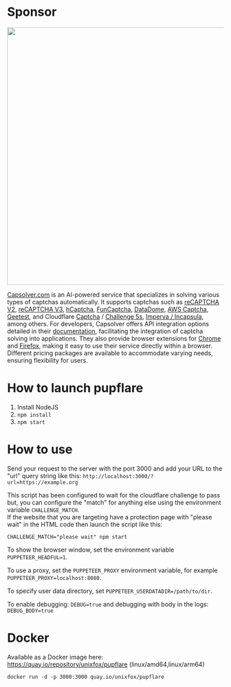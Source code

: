 # Sponsor

<a href="https://www.capsolver.com/?utm_source=github&utm_medium=banner_github&utm_campaign=pupflare"><img src="https://github.com/unixfox/pupflare/assets/4016501/d1b66c77-16b8-455b-aefd-e07ecbed98d4" width="600" /></a>

[Capsolver.com](https://www.capsolver.com/?utm_source=github&utm_medium=banner_github&utm_campaign=pupflare) is an AI-powered service that specializes in solving various types of captchas automatically. It supports captchas such as [reCAPTCHA V2](https://docs.capsolver.com/guide/captcha/ReCaptchaV2.html?utm_source=github&utm_medium=banner_github&utm_campaign=pupflare), [reCAPTCHA V3](https://docs.capsolver.com/guide/captcha/ReCaptchaV3.html?utm_source=github&utm_medium=banner_github&utm_campaign=pupflare), [hCaptcha](https://docs.capsolver.com/guide/captcha/HCaptcha.html?utm_source=github&utm_medium=banner_github&utm_campaign=pupflare), [FunCaptcha](https://docs.capsolver.com/guide/captcha/FunCaptcha.html?utm_source=github&utm_medium=banner_github&utm_campaign=pupflare), [DataDome](https://docs.capsolver.com/guide/captcha/DataDome.html?utm_source=github&utm_medium=banner_github&utm_campaign=pupflare), [AWS Captcha](https://docs.capsolver.com/guide/captcha/awsWaf.html?utm_source=github&utm_medium=banner_github&utm_campaign=pupflare), [Geetest](https://docs.capsolver.com/guide/captcha/Geetest.html?utm_source=github&utm_medium=banner_github&utm_campaign=pupflare), and Cloudflare [Captcha](https://docs.capsolver.com/guide/antibots/cloudflare_turnstile.html?utm_source=github&utm_medium=banner_github&utm_campaign=pupflare) / [Challenge 5s](https://docs.capsolver.com/guide/antibots/cloudflare_challenge.html?utm_source=github&utm_medium=banner_github&utm_campaign=pupflare), [Imperva / Incapsula](https://docs.capsolver.com/guide/antibots/imperva.html?utm_source=github&utm_medium=banner_github&utm_campaign=pupflare), among others.
For developers, Capsolver offers API integration options detailed in their [documentation](https://docs.capsolver.com/?utm_source=github&utm_medium=banner_github&utm_campaign=pupflare), facilitating the integration of captcha solving into applications. They also provide browser extensions for [Chrome](https://chromewebstore.google.com/detail/captcha-solver-auto-captc/pgojnojmmhpofjgdmaebadhbocahppod) and [Firefox](https://addons.mozilla.org/es/firefox/addon/capsolver-captcha-solver), making it easy to use their service directly within a browser. Different pricing packages are available to accommodate varying needs, ensuring flexibility for users. 

# How to launch pupflare
1. Install NodeJS
2. `npm install`
3. `npm start`

# How to use
Send your request to the server with the port 3000 and add your URL to the "url" query string like this:
`http://localhost:3000/?url=https://example.org`

This script has been configured to wait for the cloudflare challenge to pass but, you can configure the "match" for anything else using the environment variable `CHALLENGE_MATCH`.  
If the website that you are targeting have a protection page with "please wait" in the HTML code then launch the script like this:
```
CHALLENGE_MATCH="please wait" npm start
```

To show the browser window, set the environment variable `PUPPETEER_HEADFUL=1`.

To use a proxy,
set the `PUPPETEER_PROXY` environment variable, for example `PUPPETEER_PROXY=localhost:8080`.

To specify user data directory, set `PUPPETEER_USERDATADIR=/path/to/dir`.

To enable debugging: `DEBUG=true` and debugging with body in the logs: `DEBUG_BODY=true`

# Docker
Available as a Docker image here: https://quay.io/repository/unixfox/pupflare (linux/amd64,linux/arm64)


```
docker run -d -p 3000:3000 quay.io/unixfox/pupflare
```
